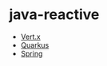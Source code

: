 # java-reactive

- [Vert.x](./vertx/README.md)
- [Quarkus](./quarkus/README.md)
- [Spring](./spring/README.md)